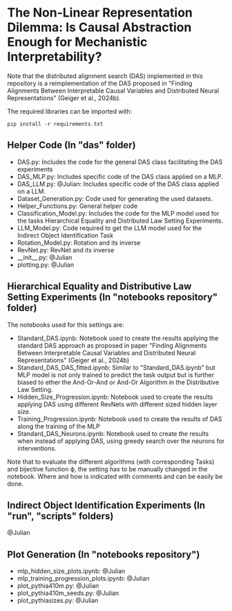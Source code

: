 # The Non-Linear Representation Dilemma: Is Causal Abstraction Enough for Mechanistic Interpretability?

Note that the distributed alignment search (DAS) implemented in this repository is a reimplementation of the DAS proposed in "Finding Alignments Between Interpretable Causal Variables and Distributed Neural Representations" (Geiger et al., 2024b). 

The required libraries can be imported with:
```
pip install -r requirements.txt
```

## Helper Code (In "das" folder)
 
+ DAS.py: Includes the code for the general DAS class facilitating the DAS experiments
+ DAS\_MLP.py: Includes specific code of the DAS class applied on a MLP.
+ DAS\_LLM.py:  @Julian: Includes specific code of the DAS class applied on a LLM.
+ Dataset\_Generation.py: Code used for generating the used datasets.
+ Helper\_Functions.py: General helper code
+ Classification\_Model.py: Includes the code for the MLP model used for the tasks Hierarchical Equality and Distributed Law Setting Experiments.
+ LLM\_Model.py: Code required to get the LLM model used for the Indirect Object Identification Task
+ Rotation\_Model.py: Rotation and its inverse
+ RevNet.py: RevNet and its inverse
+ \_\_init\_\_.py: @Julian
+ plotting.py: @Julian


## Hierarchical Equality and Distributive Law Setting Experiments (In "notebooks repository" folder)

The notebooks used for this settings are:

+ Standard\_DAS.ipynb: Notebook used to create the results applying the standard DAS approach as proposed in paper "Finding Alignments Between Interpretable Causal Variables and Distributed Neural Representations" (Geiger et al., 2024b)
+ Standard\_DAS\_DAS\_fitted.ipynb: Similar to "Standard\_DAS.ipynb" but MLP model is not only trained to predict the task output but is further biased to ether the And-Or-And or And-Or Algorithm in the Distributive Law Setting.
+ Hidden\_Size\_Progression.ipynb: Notebook used to create the results applying DAS using different RevNets with different sized hidden layer size.
+ Training\_Progression.ipynb: Notebook used to create the results of DAS along the training of the MLP
+ Standard\_DAS\_Neurons.ipynb: Notebook used to create the results when instead of applying DAS, using greedy search over the neurons for interventions.

Note that to evaluate the different algorithms (with corresponding Tasks) and bijective function ϕ, the setting has to be manually changed in the notebook. Where and how is indicated with comments and can be easily be done.


## Indirect Object Identification Experiments (In "run", "scripts" folders)

@Julian


## Plot Generation (In "notebooks repository")

+ mlp\_hidden\_size\_plots.ipynb: @Julian
+ mlp\_training\_progression\_plots.ipynb: @Julian
+ plot\_pythia410m.py: @Julian
+ plot\_pythia410m\_seeds.py: @Julian
+ plot\_pythiasizes.py: @Julian



